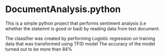 # DocumentAnalysis.python

This is a simple python project that performs sentiment analysis (i.e whether the statemnt is good or bad) by reading data from text document.

The classifier was created by performing Logistic regression on training data that was transformed using TFID model
The accuracy of the model turned out to be more than 84%

